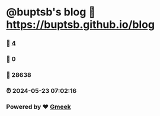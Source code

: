 # @buptsb's blog :link: https://buptsb.github.io/blog 
### :page_facing_up: [4](https://buptsb.github.io/blog/tag.html) 
### :speech_balloon: 0 
### :hibiscus: 28638 
### :alarm_clock: 2024-05-23 07:02:16 
### Powered by :heart: [Gmeek](https://github.com/Meekdai/Gmeek)

